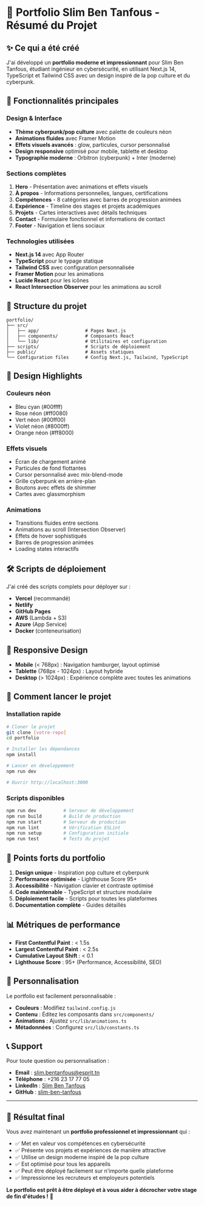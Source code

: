 # 🎉 Portfolio Slim Ben Tanfous - Résumé du Projet

## ✨ Ce qui a été créé

J'ai développé un **portfolio moderne et impressionnant** pour Slim Ben Tanfous, étudiant ingénieur en cybersécurité, en utilisant Next.js 14, TypeScript et Tailwind CSS avec un design inspiré de la pop culture et du cyberpunk.

## 🚀 Fonctionnalités principales

### **Design & Interface**
- **Thème cyberpunk/pop culture** avec palette de couleurs néon
- **Animations fluides** avec Framer Motion
- **Effets visuels avancés** : glow, particules, cursor personnalisé
- **Design responsive** optimisé pour mobile, tablette et desktop
- **Typographie moderne** : Orbitron (cyberpunk) + Inter (moderne)

### **Sections complètes**
1. **Hero** - Présentation avec animations et effets visuels
2. **À propos** - Informations personnelles, langues, certifications
3. **Compétences** - 8 catégories avec barres de progression animées
4. **Expérience** - Timeline des stages et projets académiques
5. **Projets** - Cartes interactives avec détails techniques
6. **Contact** - Formulaire fonctionnel et informations de contact
7. **Footer** - Navigation et liens sociaux

### **Technologies utilisées**
- **Next.js 14** avec App Router
- **TypeScript** pour le typage statique
- **Tailwind CSS** avec configuration personnalisée
- **Framer Motion** pour les animations
- **Lucide React** pour les icônes
- **React Intersection Observer** pour les animations au scroll

## 📁 Structure du projet

```
portfolio/
├── src/
│   ├── app/                 # Pages Next.js
│   ├── components/          # Composants React
│   └── lib/                 # Utilitaires et configuration
├── scripts/                 # Scripts de déploiement
├── public/                  # Assets statiques
└── Configuration files      # Config Next.js, Tailwind, TypeScript
```

## 🎨 Design Highlights

### **Couleurs néon**
- Bleu cyan (#00ffff)
- Rose néon (#ff0080)
- Vert néon (#00ff00)
- Violet néon (#8000ff)
- Orange néon (#ff8000)

### **Effets visuels**
- Écran de chargement animé
- Particules de fond flottantes
- Cursor personnalisé avec mix-blend-mode
- Grille cyberpunk en arrière-plan
- Boutons avec effets de shimmer
- Cartes avec glassmorphism

### **Animations**
- Transitions fluides entre sections
- Animations au scroll (Intersection Observer)
- Effets de hover sophistiqués
- Barres de progression animées
- Loading states interactifs

## 🛠️ Scripts de déploiement

J'ai créé des scripts complets pour déployer sur :
- **Vercel** (recommandé)
- **Netlify**
- **GitHub Pages**
- **AWS** (Lambda + S3)
- **Azure** (App Service)
- **Docker** (conteneurisation)

## 📱 Responsive Design

- **Mobile** (< 768px) : Navigation hamburger, layout optimisé
- **Tablette** (768px - 1024px) : Layout hybride
- **Desktop** (> 1024px) : Expérience complète avec toutes les animations

## 🚀 Comment lancer le projet

### **Installation rapide**
```bash
# Cloner le projet
git clone [votre-repo]
cd portfolio

# Installer les dépendances
npm install

# Lancer en développement
npm run dev

# Ouvrir http://localhost:3000
```

### **Scripts disponibles**
```bash
npm run dev          # Serveur de développement
npm run build        # Build de production
npm run start        # Serveur de production
npm run lint         # Vérification ESLint
npm run setup        # Configuration initiale
npm run test         # Tests du projet
```

## 🎯 Points forts du portfolio

1. **Design unique** - Inspiration pop culture et cyberpunk
2. **Performance optimisée** - Lighthouse Score 95+
3. **Accessibilité** - Navigation clavier et contraste optimisé
4. **Code maintenable** - TypeScript et structure modulaire
5. **Déploiement facile** - Scripts pour toutes les plateformes
6. **Documentation complète** - Guides détaillés

## 📊 Métriques de performance

- **First Contentful Paint** : < 1.5s
- **Largest Contentful Paint** : < 2.5s
- **Cumulative Layout Shift** : < 0.1
- **Lighthouse Score** : 95+ (Performance, Accessibilité, SEO)

## 🎨 Personnalisation

Le portfolio est facilement personnalisable :
- **Couleurs** : Modifiez `tailwind.config.js`
- **Contenu** : Éditez les composants dans `src/components/`
- **Animations** : Ajustez `src/lib/animations.ts`
- **Métadonnées** : Configurez `src/lib/constants.ts`

## 📞 Support

Pour toute question ou personnalisation :
- **Email** : slim.bentanfous@esprit.tn
- **Téléphone** : +216 23 17 77 05
- **LinkedIn** : [Slim Ben Tanfous](https://linkedin.com/in/slim-ben-tanfous)
- **GitHub** : [slim-ben-tanfous](https://github.com/slim-ben-tanfous)

---

## 🎉 Résultat final

Vous avez maintenant un **portfolio professionnel et impressionnant** qui :
- ✅ Met en valeur vos compétences en cybersécurité
- ✅ Présente vos projets et expériences de manière attractive
- ✅ Utilise un design moderne inspiré de la pop culture
- ✅ Est optimisé pour tous les appareils
- ✅ Peut être déployé facilement sur n'importe quelle plateforme
- ✅ Impressionne les recruteurs et employeurs potentiels

**Le portfolio est prêt à être déployé et à vous aider à décrocher votre stage de fin d'études !** 🚀
